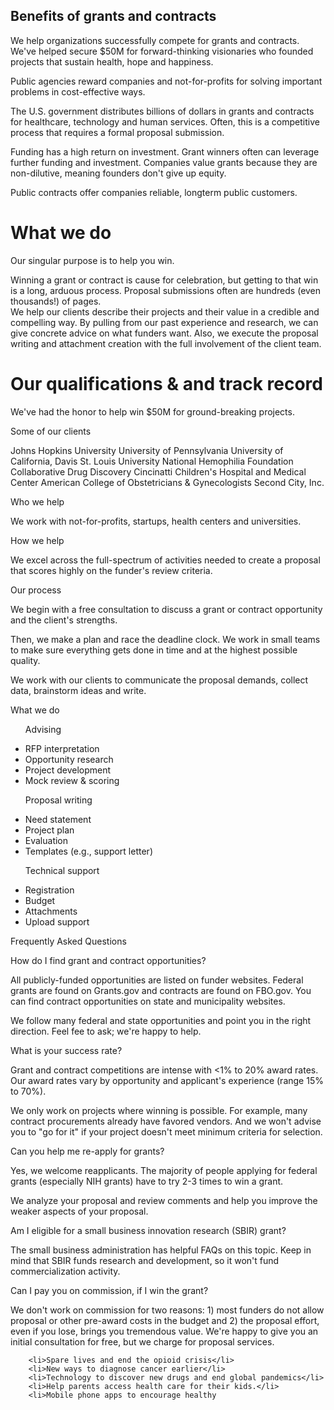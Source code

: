 ## Benefits of grants and contracts

We help organizations successfully compete for grants and contracts. We've helped secure $50M for forward-thinking visionaries who founded projects that sustain health, hope and happiness.

Public agencies reward companies and not-for-profits for solving important problems in cost-effective ways. 

The U.S. government distributes billions of dollars in grants and contracts for healthcare, technology and human services. Often, this is a competitive process that requires a formal proposal submission.  

Funding has a high return on investment. Grant winners often can leverage further funding and investment. Companies value grants because they are non-dilutive, meaning founders don't give up equity. 

Public contracts offer companies reliable, longterm public customers. 

# What we do

Our singular purpose is to help you win. 

Winning a grant or contract is cause for celebration, but getting to that win is a long, arduous process. Proposal submissions often are hundreds (even thousands!) of pages.    
We help our clients describe their projects and their value in a credible and compelling way. By pulling from our past experience and research, we can give concrete advice on what funders want. Also, we execute the proposal writing and attachment creation with the full involvement of the client team.

# Our qualifications &amp; and track record

We've had the honor to help win $50M for ground-breaking projects.

Some of our clients

Johns Hopkins University 
University of Pennsylvania
University of California, Davis
St. Louis University
National Hemophilia Foundation
Collaborative Drug Discovery
Cincinatti Children's Hospital and Medical Center
American College of Obstetricians &amp; Gynecologists
Second City, Inc.

Who we help

We work with not-for-profits, startups, health centers and universities.    

How we help

We excel across the full-spectrum of activities needed to create a proposal that scores highly on the funder's review criteria. 

Our process

We begin with a free consultation to discuss a grant or contract opportunity and the client's strengths. 

Then, we make a plan and race the deadline clock. We work in small teams to make sure everything gets done in time and at the highest possible quality. 

We work with our clients to communicate the proposal demands, collect data, brainstorm ideas and write.  

What we do

<ul>
    <p>Advising</p>
    <li>RFP interpretation</li>
    <li>Opportunity research</li>
    <li>Project development</li>
    <li>Mock review &amp; scoring</li>
</ul>
<ul>
    <p>Proposal writing</p>
    <li>Need statement</li>
    <li>Project plan</li>
    <li>Evaluation</li>
    <li>Templates (e.g., support letter)</li>
</ul> 
<ul>
    <p>Technical support</p>
    <li>Registration</li>
    <li>Budget</li>
    <li>Attachments</li>
    <li>Upload support</li>   
</ul>       

Frequently Asked Questions

How do I find grant and contract opportunities?

All publicly-funded opportunities are listed on funder websites. Federal grants are found on Grants.gov and contracts are found on FBO.gov. You can find contract opportunities on state and municipality websites. 

We follow many federal and state opportunities and point you in the right direction. Feel fee to ask; we're happy to help. 

What is your success rate? 

Grant and contract competitions are intense with <1% to 20% award rates. Our award rates vary by opportunity and applicant's experience (range 15% to 70%).

We only work on projects where winning is possible. For example, many contract procurements already have favored vendors. And we won't advise you to "go for it" if your project doesn't meet minimum criteria for selection.

Can you help me re-apply for grants?

Yes, we welcome reapplicants. The majority of people applying for federal grants (especially NIH grants) have to try 2-3 times to win a grant.

We analyze your proposal and review comments and help you improve the weaker aspects of your proposal. 

Am I eligible for a small business innovation research (SBIR) grant?

The small business administration has helpful FAQs on this topic. Keep in mind that SBIR funds research and development, so it won't fund commercialization activity. 

Can I pay you on commission, if I win the grant?

We don't work on commission for two reasons: 1) most funders do not allow proposal or other pre-award costs in the budget and 2) the proposal effort, even if you lose, brings you tremendous value. We're happy to give you an initial consultation for free, but we charge for proposal services. 




        <li>Spare lives and end the opioid crisis</li>
        <li>New ways to diagnose cancer earlier</li>
        <li>Technology to discover new drugs and end global pandemics</li>
        <li>Help parents access health care for their kids.</li>
        <li>Mobile phone apps to encourage healthy 